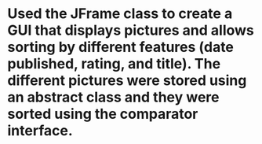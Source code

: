 # Used the JFrame class to create a GUI that displays pictures and allows sorting by different features (date published, rating, and title). The different pictures were stored using an abstract class and they were sorted using the comparator interface. 
